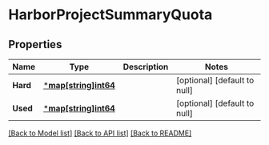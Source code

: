 # HarborProjectSummaryQuota

## Properties
Name | Type | Description | Notes
------------ | ------------- | ------------- | -------------
**Hard** | [***map[string]int64**](map.md) |  | [optional] [default to null]
**Used** | [***map[string]int64**](map.md) |  | [optional] [default to null]

[[Back to Model list]](../README.md#documentation-for-models) [[Back to API list]](../README.md#documentation-for-api-endpoints) [[Back to README]](../README.md)

